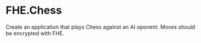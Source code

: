 # FHE.Chess
Create an application that plays Chess against an AI oponent. Moves should be encrypted with FHE.
